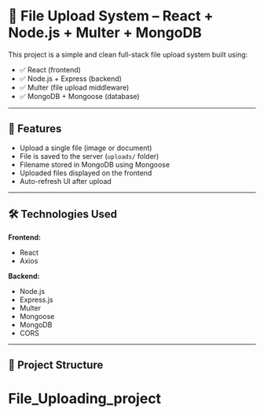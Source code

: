 # 📁 File Upload System – React + Node.js + Multer + MongoDB

This project is a simple and clean full-stack file upload system built using:

- ✅ React (frontend)
- ✅ Node.js + Express (backend)
- ✅ Multer (file upload middleware)
- ✅ MongoDB + Mongoose (database)

---

## 🚀 Features

- Upload a single file (image or document)
- File is saved to the server (`uploads/` folder)
- Filename stored in MongoDB using Mongoose
- Uploaded files displayed on the frontend
- Auto-refresh UI after upload

---

## 🛠️ Technologies Used

**Frontend:**
- React
- Axios

**Backend:**
- Node.js
- Express.js
- Multer
- Mongoose
- MongoDB
- CORS

---

## 📁 Project Structure

# File_Uploading_project
